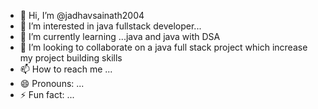- 👋 Hi, I’m @jadhavsainath2004
- 👀 I’m interested in java fullstack developer...
- 🌱 I’m currently learning ...java and java with DSA
- 💞️ I’m looking to collaborate on a java full stack project which increase my project building skills
- 📫 How to reach me ...
- 😄 Pronouns: ...
- ⚡ Fun fact: ...

<!---
jadhavsainath2004/jadhavsainath2004 is a ✨ special ✨ repository because its `README.md` (this file) appears on your GitHub profile.
You can click the Preview link to take a look at your changes.
--->
